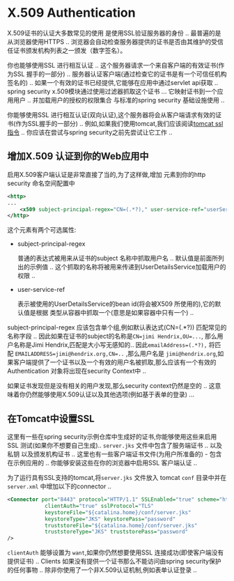 # X.509 Authentication
X.509证书的认证大多数常见的使用 是使用SSL验证服务器的身份 .. 最普遍的是从浏览器使用HTTPS .. 浏览器会自动检查服务器提供的证书是否由其维护的受信任证书颁发机构列表之一颁发（数字签名）。

你也能够使用SSL 进行相互认证 .. 这个服务器请求一个来自客户端的有效证书(作为SSL 握手的一部分) .. 服务器认证客户端(通过检查它的证书是有一个可信任机构签名的) ..
如果一个有效的证书已经提供,它能够在应用中通过servlet api获取 .. spring security x.509模块通过使用过滤器抓取这个证书 ... 它映射证书到一个应用用户 ..
并加载用户的授权的权限集合 与标准的spring security 基础设施使用 ..

你能够使用SSL 进行相互认证(双向认证),这个服务器将会从客户端请求有效的证书(作为SSL握手的一部分) .. 例如,如果我们使用tomcat,我们应该阅读[tomcat ssl 指令](https://tomcat.apache.org/tomcat-9.0-doc/ssl-howto.html) ..
你应该在尝试与spring security之前先尝试让它工作 ..

## 增加X.509 认证到你的Web应用中
启用X.509客户端认证是非常直接了当的,为了这样做,增加<x509 /> 元素到你的http security 命名空间配置中
```xml
<http>
...
	<x509 subject-principal-regex="CN=(.*?)," user-service-ref="userService"/>;
</http>
```
这个元素有两个可选属性:
- subject-principal-regex
    
    普通的表达式被用来从证书的subject 名称中抓取用户名 .. 默认值是前面所列出的示例值 .. 这个抓取的名称将被用来传递到UserDetailsService加载用户的权限 ..
- user-service-ref
    
    表示被使用的UserDetailsService的bean id(将会被X509 所使用的),它的默认值是根据 类型从容器中抓取一个(意思是如果容器中只有一个) ..

subject-principal-regex 应该包含单个组,例如默认表达式(CN=(.*?)) 匹配常见的名称字段 .. 因此如果在证书的subject的名称是`CN=jimi Hendrix,OU=...`,
那么用户名称是Jimi Hendrix,匹配是大小写无感知的.. 因此`emailAddress=(.*?),` 将匹配 `EMAILADDRESS=jimi@hendrix.org,CN=..` ,那么用户名是
`jimi@hendrix.org`,如果客户端提供了一个证书以及一个有效的用户名被抓取,那么应该有一个有效的Authentication 对象将出现在security Context中 ..

如果证书发现但是没有相关的用户发现,那么security context仍然是空的 .. 这意味着你仍然能够使用X.509认证以及其他选项(例如基于表单的登录) ...


## 在Tomcat中设置SSL
这里有一些在spring security示例仓库中生成好的证书,你能够使用这些来启用SSL 测试(如果你不想要自己生成).. `server.jks` 文件中包含了服务端证书 ..
以及私钥 以及颁发机构证书 .. 这里也有一些客户端证书文件(为用户所准备的) - 包含在示例应用的 .. 你能够安装这些在你的浏览器中启用SSL 客户端认证 ..

为了运行具有SSL支持的tomcat,将`server.jks` 文件放入 tomcat `conf` 目录中并在`server.xml` 中增加以下的connector ..

```xml
<Connector port="8443" protocol="HTTP/1.1" SSLEnabled="true" scheme="https" secure="true"
			clientAuth="true" sslProtocol="TLS"
			keystoreFile="${catalina.home}/conf/server.jks"
			keystoreType="JKS" keystorePass="password"
			truststoreFile="${catalina.home}/conf/server.jks"
			truststoreType="JKS" truststorePass="password"
/>
```
`clientAuth` 能够设置为 `want`,如果你仍然想要使用SSL 连接成功(即使客户端没有提供证书) .. Clients 如果没有提供一个证书那么不能访问由spring security保护的任何事物 ..
除非你使用了一个非X.509认证机制,例如表单认证登录 ..








